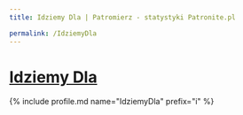 ```yaml
---
title: Idziemy Dla | Patromierz - statystyki Patronite.pl

permalink: /IdziemyDla
---
```


# [Idziemy Dla](https://patronite.pl/IdziemyDla)

{% include profile.md name="IdziemyDla" prefix="i" %}
